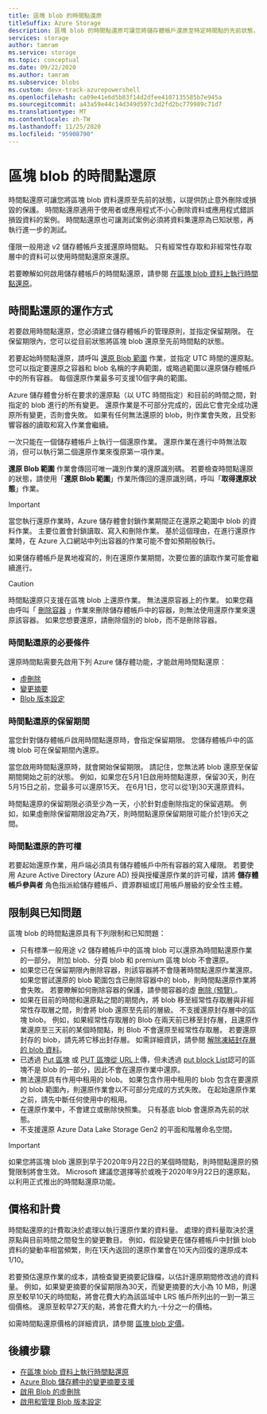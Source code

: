 ```yaml
---
title: 區塊 blob 的時間點還原
titleSuffix: Azure Storage
description: 區塊 blob 的時間點還原可讓您將儲存體帳戶還原至特定時間點的先前狀態，以提供防止意外刪除或損毀的保護。
services: storage
author: tamram
ms.service: storage
ms.topic: conceptual
ms.date: 09/22/2020
ms.author: tamram
ms.subservice: blobs
ms.custom: devx-track-azurepowershell
ms.openlocfilehash: ca09e41e6d5b83f14d2dfee4107135585b7e945a
ms.sourcegitcommit: a43a59e44c14d349d597c3d2fd2bc779989c71d7
ms.translationtype: MT
ms.contentlocale: zh-TW
ms.lasthandoff: 11/25/2020
ms.locfileid: "95908790"
---
```

# <a name="point-in-time-restore-for-block-blobs"></a>區塊 blob 的時間點還原

時間點還原可讓您將區塊 blob 資料還原至先前的狀態，以提供防止意外刪除或損毀的保護。 時間點還原適用于使用者或應用程式不小心刪除資料或應用程式錯誤損毀資料的案例。 時間點還原也可讓測試案例必須將資料集還原為已知狀態，再執行進一步的測試。

僅限一般用途 v2 儲存體帳戶支援還原時間點。 只有經常性存取和非經常性存取層中的資料可以使用時間點還原來還原。

若要瞭解如何啟用儲存體帳戶的時間點還原，請參閱 [在區塊 blob 資料上執行時間點還原](point-in-time-restore-manage.md)。

## <a name="how-point-in-time-restore-works"></a>時間點還原的運作方式

若要啟用時間點還原，您必須建立儲存體帳戶的管理原則，並指定保留期限。 在保留期限內，您可以從目前狀態將區塊 blob 還原至先前時間點的狀態。

若要起始時間點還原，請呼叫 [還原 Blob 範圍](/rest/api/storagerp/storageaccounts/restoreblobranges) 作業，並指定 UTC 時間的還原點。 您可以指定要還原之容器和 blob 名稱的字典範圍，或略過範圍以還原儲存體帳戶中的所有容器。 每個還原作業最多可支援10個字典的範圍。

Azure 儲存體會分析在要求的還原點（以 UTC 時間指定）和目前的時間之間，對指定的 blob 進行的所有變更。 還原作業是不可部分完成的，因此它會完全成功還原所有變更，否則會失敗。 如果有任何無法還原的 blob，則作業會失敗，且受影響容器的讀取和寫入作業會繼續。

一次只能在一個儲存體帳戶上執行一個還原作業。 還原作業在進行中時無法取消，但可以執行第二個還原作業來復原第一項作業。

**還原 Blob 範圍** 作業會傳回可唯一識別作業的還原識別碼。 若要檢查時間點還原的狀態，請使用「**還原 Blob 範圍**」作業所傳回的還原識別碼，呼叫「**取得還原狀態**」作業。

> [!IMPORTANT]
> 當您執行還原作業時，Azure 儲存體會封鎖作業期間正在還原之範圍中 blob 的資料作業。 主要位置會封鎖讀取、寫入和刪除作業。 基於這個理由，在進行還原作業時，在 Azure 入口網站中列出容器的作業可能不會如預期般執行。
>
> 如果儲存體帳戶是異地複寫的，則在還原作業期間，次要位置的讀取作業可能會繼續進行。

> [!CAUTION]
> 時間點還原只支援在區塊 blob 上還原作業。 無法還原容器上的作業。 如果您藉由呼叫「 [刪除容器](/rest/api/storageservices/delete-container) 」作業來刪除儲存體帳戶中的容器，則無法使用還原作業來還原該容器。 如果您想要還原，請刪除個別的 blob，而不是刪除容器。

### <a name="prerequisites-for-point-in-time-restore"></a>時間點還原的必要條件

還原時間點需要先啟用下列 Azure 儲存體功能，才能啟用時間點還原：

- [虛刪除](./soft-delete-blob-overview.md)
- [變更摘要](storage-blob-change-feed.md)
- [Blob 版本設定](versioning-overview.md)

### <a name="retention-period-for-point-in-time-restore"></a>時間點還原的保留期間

當您針對儲存體帳戶啟用時間點還原時，會指定保留期限。 您儲存體帳戶中的區塊 blob 可在保留期間內還原。

當您啟用時間點還原時，就會開始保留期限。 請記住，您無法將 blob 還原至保留期間開始之前的狀態。 例如，如果您在5月1日啟用時間點還原，保留30天，則在5月15日之前，您最多可以還原15天。 在6月1日，您可以從1到30天還原資料。

時間點還原的保留期限必須至少為一天，小於針對虛刪除指定的保留週期。 例如，如果虛刪除保留期限設定為7天，則時間點還原保留期限可能介於1到6天之間。

### <a name="permissions-for-point-in-time-restore"></a>時間點還原的許可權

若要起始還原作業，用戶端必須具有儲存體帳戶中所有容器的寫入權限。 若要使用 Azure Active Directory (Azure AD) 授與授權還原作業的許可權，請將 **儲存體帳戶參與者** 角色指派給儲存體帳戶、資源群組或訂用帳戶層級的安全性主體。

## <a name="limitations-and-known-issues"></a>限制與已知問題

區塊 blob 的時間點還原具有下列限制和已知問題：

- 只有標準一般用途 v2 儲存體帳戶中的區塊 blob 可以還原為時間點還原作業的一部分。 附加 blob、分頁 blob 和 premium 區塊 blob 不會還原。 
- 如果您已在保留期限內刪除容器，則該容器將不會隨著時間點還原作業還原。 如果您嘗試還原的 blob 範圍包含已刪除容器中的 blob，則時間點還原作業將會失敗。 若要瞭解如何刪除容器的保護，請參閱容器的虛 [刪除 (預覽) ](soft-delete-container-overview.md)。
- 如果在目前的時間和還原點之間的期間內，將 blob 移至經常性存取層與非經常性存取層之間，則會將 blob 還原至先前的層級。 不支援還原封存層中的區塊 blob。 例如，如果經常性存取層的 Blob 在兩天前已移至封存層，且還原作業還原至三天前的某個時間點，則 Blob 不會還原至經常性存取層。 若要還原封存的 blob，請先將它移出封存層。 如需詳細資訊，請參閱 [解除凍結封存層的 blob 資料](storage-blob-rehydration.md)。
- 已透過 [Put 區塊](/rest/api/storageservices/put-block) 或 [PUT 區塊從 URL](/rest/api/storageservices/put-block-from-url)上傳，但未透過 [put block List](/rest/api/storageservices/put-block-list)認可的區塊不是 blob 的一部分，因此不會在還原作業中還原。
- 無法還原具有作用中租用的 blob。 如果包含作用中租用的 blob 包含在要還原的 blob 範圍內，則還原作業會以不可部分完成的方式失敗。 在起始還原作業之前，請先中斷任何使用中的租用。
- 在還原作業中，不會建立或刪除快照集。 只有基底 blob 會還原為先前的狀態。
- 不支援還原 Azure Data Lake Storage Gen2 的平面和階層命名空間。

> [!IMPORTANT]
> 如果您將區塊 blob 還原到早于2020年9月22日的某個時間點，則時間點還原的預覽限制將會生效。 Microsoft 建議您選擇等於或晚于2020年9月22日的還原點，以利用正式推出的時間點還原功能。

## <a name="pricing-and-billing"></a>價格和計費

時間點還原的計費取決於處理以執行還原作業的資料量。 處理的資料量取決於還原點與目前時間之間發生的變更數目。 例如，假設變更在儲存體帳戶中封鎖 blob 資料的變動率相當頻繁，則在1天內返回的還原作業會在10天內回復的還原成本 1/10。

若要預估還原作業的成本，請檢查變更摘要記錄檔，以估計還原期間修改過的資料量。 例如，如果變更摘要的保留期限為30天，而變更摘要的大小為 10 MB，則還原至較早10天的時間點，將會花費大約為該區域中 LRS 帳戶所列出的一到一第三個價格。 還原至較早27天的點，將會花費大約九-十分之一的價格。

如需時間點還原價格的詳細資訊，請參閱 [區塊 blob 定價](https://azure.microsoft.com/pricing/details/storage/blobs/)。

## <a name="next-steps"></a>後續步驟

- [在區塊 blob 資料上執行時間點還原](point-in-time-restore-manage.md)
- [Azure Blob 儲存體中的變更摘要支援](storage-blob-change-feed.md)
- [啟用 Blob 的虛刪除](./soft-delete-blob-enable.md)
- [啟用和管理 Blob 版本設定](versioning-enable.md)